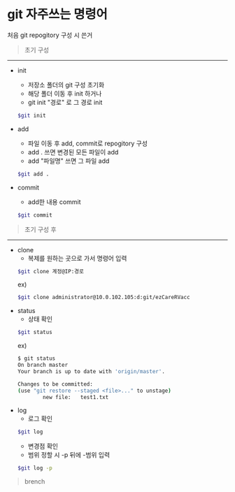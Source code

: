 git 자주쓰는 명령어
===
처음 git repogitory 구성 시 쓴거

>초기 구성
---
- init
    - 저장소 폴더의 git 구성 초기화
    - 해당 폴더 이동 후 init 하거나
    - git init "경로" 로 그 경로 init
    ```bash
    $git init
    ```

- add
    - 파일 이동 후 add, commit로 repogitory 구성
    - add . 쓰면 변경된 모든 파일이 add
    - add "파일명" 쓰면 그 파일 add
    ```bash
    $git add .
    ```

- commit
    - add한 내용 commit
    ```bash
    $git commit
    ```

>초기 구성 후
---
- clone
    - 복제를 원하는 곳으로 가서 명령어 입력
    ```bash
    $git clone 계정@IP:경로
    ```
    ex)
    ```bash
    $git clone administrator@10.0.102.105:d:git/ezCareRVacc
    ```
- status
    - 상태 확인
    ```bash
    $git status
    ```
    ex)
    ```bash
    $ git status
    On branch master
    Your branch is up to date with 'origin/master'.

    Changes to be committed:
    (use "git restore --staged <file>..." to unstage)
            new file:   test1.txt
    ```
- log
    - 로그 확인
    ```bash
    $git log
    ```
    - 변경점 확인
    - 범위 정할 시 -p 뒤에 -범위 입력
    ```bash
    $git log -p
    ```
>brench
